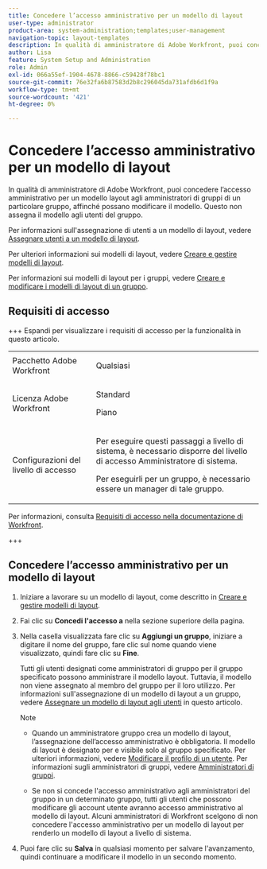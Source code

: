 ```yaml
---
title: Concedere l’accesso amministrativo per un modello di layout
user-type: administrator
product-area: system-administration;templates;user-management
navigation-topic: layout-templates
description: In qualità di amministratore di Adobe Workfront, puoi concedere l’accesso amministrativo per un modello layout agli amministratori di gruppi di un particolare gruppo, affinché possano modificare il modello. Questo non assegna il modello agli utenti del gruppo.
author: Lisa
feature: System Setup and Administration
role: Admin
exl-id: 066a55ef-1904-4678-8866-c59428f78bc1
source-git-commit: 76e32fa6b87583d2b8c296045da731afdb6d1f9a
workflow-type: tm+mt
source-wordcount: '421'
ht-degree: 0%

---
```


# Concedere l’accesso amministrativo per un modello di layout

In qualità di amministratore di Adobe Workfront, puoi concedere l’accesso amministrativo per un modello layout agli amministratori di gruppi di un particolare gruppo, affinché possano modificare il modello. Questo non assegna il modello agli utenti del gruppo.

Per informazioni sull&#39;assegnazione di utenti a un modello di layout, vedere [Assegnare utenti a un modello di layout](../../../administration-and-setup/customize-workfront/use-layout-templates/assign-users-to-layout-template.md).

Per ulteriori informazioni sui modelli di layout, vedere [Creare e gestire modelli di layout](../../../administration-and-setup/customize-workfront/use-layout-templates/create-and-manage-layout-templates.md).

Per informazioni sui modelli di layout per i gruppi, vedere [Creare e modificare i modelli di layout di un gruppo](../../../administration-and-setup/manage-groups/work-with-group-objects/create-and-modify-a-groups-layout-templates.md).

## Requisiti di accesso

+++ Espandi per visualizzare i requisiti di accesso per la funzionalità in questo articolo.

<table style="table-layout:auto"> 
 <col> 
 <col> 
 <tbody> 
  <tr> 
   <td>Pacchetto Adobe Workfront</td> 
   <td><p>Qualsiasi</p></td> 
  </tr> 
  <tr> 
   <td>Licenza Adobe Workfront</td> 
   <td><p>Standard</p>
       <p>Piano</p></td>
  </tr> 
  </tr> 
  <tr> 
   <td>Configurazioni del livello di accesso</td> 
   <td> <p>Per eseguire questi passaggi a livello di sistema, è necessario disporre del livello di accesso Amministratore di sistema.</p>
        <p>Per eseguirli per un gruppo, è necessario essere un manager di tale gruppo.</p> </td> 
  </tr> 
 </tbody> 
</table>

Per informazioni, consulta [Requisiti di accesso nella documentazione di Workfront](/help/quicksilver/administration-and-setup/add-users/access-levels-and-object-permissions/access-level-requirements-in-documentation.md).

+++

## Concedere l’accesso amministrativo per un modello di layout

1. Iniziare a lavorare su un modello di layout, come descritto in [Creare e gestire modelli di layout](../../../administration-and-setup/customize-workfront/use-layout-templates/create-and-manage-layout-templates.md).
1. Fai clic su **Concedi l&#39;accesso a** nella sezione superiore della pagina.
1. Nella casella visualizzata fare clic su **Aggiungi un gruppo**, iniziare a digitare il nome del gruppo, fare clic sul nome quando viene visualizzato, quindi fare clic su **Fine**.

   Tutti gli utenti designati come amministratori di gruppo per il gruppo specificato possono amministrare il modello layout. Tuttavia, il modello non viene assegnato al membro del gruppo per il loro utilizzo. Per informazioni sull&#39;assegnazione di un modello di layout a un gruppo, vedere [Assegnare un modello di layout agli utenti](../../../administration-and-setup/customize-workfront/use-layout-templates/assign-users-to-layout-template.md#assign) in questo articolo.

   >[!NOTE]
   >
   >* Quando un amministratore gruppo crea un modello di layout, l’assegnazione dell’accesso amministrativo è obbligatoria. Il modello di layout è designato per e visibile solo al gruppo specificato. Per ulteriori informazioni, vedere [Modificare il profilo di un utente](../../../administration-and-setup/add-users/create-and-manage-users/edit-a-users-profile.md). Per informazioni sugli amministratori di gruppi, vedere [Amministratori di gruppi](../../../administration-and-setup/manage-groups/group-roles/group-administrators.md).
   >   
   >* Se non si concede l&#39;accesso amministrativo agli amministratori del gruppo in un determinato gruppo, tutti gli utenti che possono modificare gli account utente avranno accesso amministrativo al modello di layout. Alcuni amministratori di Workfront scelgono di non concedere l&#39;accesso amministrativo per un modello di layout per renderlo un modello di layout a livello di sistema.

1. Puoi fare clic su **Salva** in qualsiasi momento per salvare l&#39;avanzamento, quindi continuare a modificare il modello in un secondo momento.

